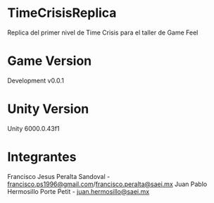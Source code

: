 # TimeCrisisReplica
Replica del primer nivel de Time Crisis para el taller de Game Feel

# Game Version
Development v0.0.1

# Unity Version
Unity 6000.0.43f1

# Integrantes

Francisco Jesus Peralta Sandoval - francisco.ps1996@gmail.com/francisco.peralta@saei.mx
Juan Pablo Hermosillo Porte Petit - juan.hermosillo@saei.mx
